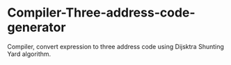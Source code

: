 # Compiler-Three-address-code-generator
Compiler, convert expression to three address code using Dijsktra Shunting Yard algorithm.
